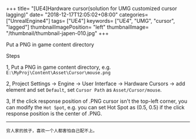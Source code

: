 +++
title= "[UE4]Hardware cursor(solution for UMG customized cursor lagging)"
date= "2018-12-17T12:05:02+08:00"
categories= ["UnrealEngine4"]
tags= ["UE4"]
keywords= ["UE4", "UMG", "cursor", "lagged"]
thumbnailImagePosition= "left"
thumbnailImage= "/thumbnail/thumbnail-japen-010.jpg"
+++

Put a PNG in game content directory

<!--more-->

Steps

1, Put a PNG in game content directory, e.g. `E:\MyProj\Content\Asset\Cursor\mouse.png`

2, Project Settings -> Engine -> User Interface -> Hardware Cursors -> add element and set `Default`, set `Cursor Path` as `Asset/Cursor/mouse`.

3, If the click response position of .PNG cursor isn't the top-left corner, you can modify the `Hot Spot`, e.g. you can set Hot Spot as (0.5, 0.5) if the click response position is the center of .PNG.

***
`穷人家的孩子，喜欢一个人都害怕自己配不上。`